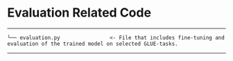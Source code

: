 Evaluation Related Code
==============================


------------

    └── evaluation.py                <- File that includes fine-tuning and evaluation of the trained model on selected GLUE-tasks.

--------